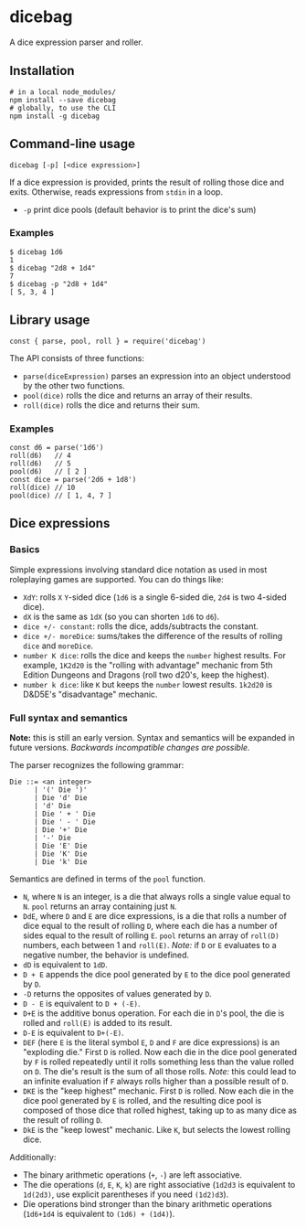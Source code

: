 # dicebag

A dice expression parser and roller.

## Installation

    # in a local node_modules/
    npm install --save dicebag
    # globally, to use the CLI
    npm install -g dicebag

## Command-line usage

    dicebag [-p] [<dice expression>]

If a dice expression is provided, prints the result of rolling those dice and
exits. Otherwise, reads expressions from `stdin` in a loop.

* `-p` print dice pools (default behavior is to print the dice's sum)

### Examples

    $ dicebag 1d6
    1
    $ dicebag "2d8 + 1d4"
    7
    $ dicebag -p "2d8 + 1d4"
    [ 5, 3, 4 ]

## Library usage

    const { parse, pool, roll } = require('dicebag')

The API consists of three functions:

* `parse(diceExpression)` parses an expression into an object understood by the
  other two functions.
* `pool(dice)` rolls the dice and returns an array of their results.
* `roll(dice)` rolls the dice and returns their sum.

### Examples

    const d6 = parse('1d6')
    roll(d6)   // 4
    roll(d6)   // 5
    pool(d6)   // [ 2 ]
    const dice = parse('2d6 + 1d8')
    roll(dice) // 10
    pool(dice) // [ 1, 4, 7 ]

## Dice expressions

### Basics

Simple expressions involving standard dice notation as used in most roleplaying
games are supported. You can do things like:

* `XdY`: rolls `X` `Y`-sided dice (`1d6` is a single 6-sided die, `2d4` is two
  4-sided dice).
* `dX` is the same as `1dX` (so you can shorten `1d6` to `d6`).
* `dice +/- constant`: rolls the dice, adds/subtracts the constant.
* `dice +/- moreDice`: sums/takes the difference of the results of rolling
  `dice` and `moreDice`.
* `number K dice`: rolls the dice and keeps the `number` highest results. For
  example, `1K2d20` is the "rolling with advantage" mechanic from 5th Edition
  Dungeons and Dragons (roll two d20's, keep the highest).
* `number k dice`: like `K` but keeps the `number` lowest results. `1k2d20` is
  D&D5E's "disadvantage" mechanic.

### Full syntax and semantics

**Note:** this is still an early version. Syntax and semantics will be expanded
in future versions. *Backwards incompatible changes are possible.*

The parser recognizes the following grammar:

    Die ::= <an integer>
          | '(' Die ')'
          | Die 'd' Die
          | 'd' Die
          | Die ' + ' Die
          | Die ' - ' Die
          | Die '+' Die
          | '-' Die
          | Die 'E' Die
          | Die 'K' Die
          | Die 'k' Die

Semantics are defined in terms of the `pool` function.

* `N`, where `N` is an integer, is a die that always rolls a single value
  equal to `N`. `pool` returns an array containing just `N`.
* `DdE`, where `D` and `E` are dice expressions, is a die that rolls a number of
  dice equal to the result of rolling `D`, where each die has a number of sides
  equal to the result of rolling `E`. `pool` returns an array of `roll(D)`
  numbers, each between 1 and `roll(E)`. *Note:* if `D` or `E` evaluates to a
  negative number, the behavior is undefined.
* `dD` is equivalent to `1dD`.
* `D + E` appends the dice pool generated by `E` to the dice pool generated by
  `D`.
* `-D` returns the opposites of values generated by `D`.
* `D - E` is equivalent to `D + (-E)`.
* `D+E` is the additive bonus operation. For each die in `D`'s pool, the die is
  rolled and `roll(E)` is added to its result.
* `D-E` is equivalent to `D+(-E)`.
* `DEF` (here `E` is the literal symbol `E`, `D` and `F` are dice expressions)
  is an "exploding die." First `D` is rolled.  Now each die in the dice pool
  generated by `F` is rolled repeatedly until it rolls something less than the
  value rolled on `D`. The die's result is the sum of all those rolls. *Note:*
  this could lead to an infinite evaluation if `F` always rolls higher than a
  possible result of `D`.
* `DKE` is the "keep highest" mechanic. First `D` is rolled. Now each die in the
  dice pool generated by `E` is rolled, and the resulting dice pool is composed
  of those dice that rolled highest, taking up to as many dice as the result of
  rolling `D`.
* `DkE` is the "keep lowest" mechanic. Like `K`, but selects the lowest rolling
  dice.

Additionally:

* The binary arithmetic operations (` + `, ` - `) are left associative.
* The die operations (`d`, `E`, `K`, `k`) are right associative (`1d2d3` is
  equivalent to `1d(2d3)`, use explicit parentheses if you need `(1d2)d3`).
* Die operations bind stronger than the binary arithmetic operations (`1d6+1d4`
  is equivalent to `(1d6) + (1d4)`).
